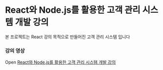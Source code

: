 # React와 Node.js를 활용한 고객 관리 시스템 개발 강의

본 프로젝트는 React 강의 목적으로 만들어진 고객 관리 시스템 입니다

### 강의 영상

Open [React와 Node.js를 활용한 고객 관리 시스템 개발 강의](https://www.youtube.com/playlist?list=PLRx0vPvlEmdD1pSqKZiTihy5rplxecNpz)


